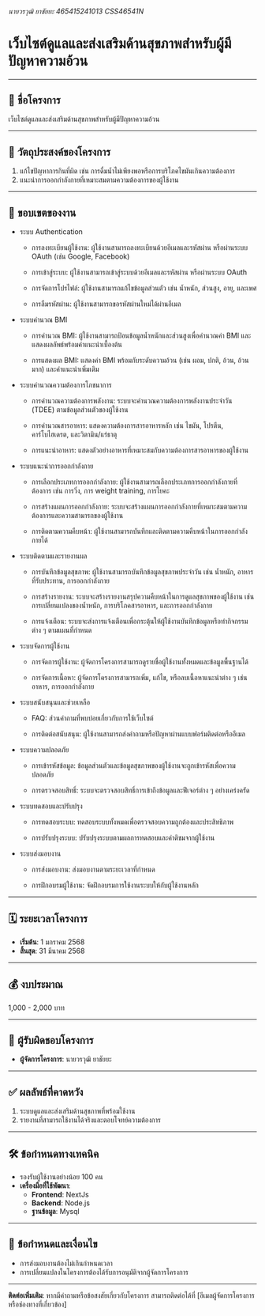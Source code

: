 ###### นายวรวุฒิ ยาชัยยะ 465415241013 CSS46541N
# เว็บไซต์ดูแลและส่งเสริมด้านสุขภาพสำหรับผู้มีปัญหาความอ้วน

---

## 🌟 ชื่อโครงการ  
เว็บไซต์ดูแลและส่งเสริมด้านสุขภาพสำหรับผู้มีปัญหาความอ้วน  

---

## 🎯 วัตถุประสงค์ของโครงการ  
1. แก้ไขปัญหาการกินที่ผิด เช่น การดื่มน้ำไม่เพียงพอหรือการบริโภคไขมันเกินความต้องการ  
2. แนะนำการออกกำลังกายที่เหมาะสมตามความต้องการของผู้ใช้งาน  

---

## 📌 ขอบเขตของงาน   
- ระบบ Authentication
    - การลงทะเบียนผู้ใช้งาน: ผู้ใช้งานสามารถลงทะเบียนด้วยอีเมลและรหัสผ่าน หรือผ่านระบบ OAuth (เช่น Google, Facebook)

    - การเข้าสู่ระบบ: ผู้ใช้งานสามารถเข้าสู่ระบบด้วยอีเมลและรหัสผ่าน หรือผ่านระบบ OAuth

    - การจัดการโปรไฟล์: ผู้ใช้งานสามารถแก้ไขข้อมูลส่วนตัว เช่น น้ำหนัก, ส่วนสูง, อายุ, และเพศ

    - การลืมรหัสผ่าน: ผู้ใช้งานสามารถขอรหัสผ่านใหม่ได้ผ่านอีเมล

- ระบบคำนวณ BMI
    - การคำนวณ BMI: ผู้ใช้งานสามารถป้อนข้อมูลน้ำหนักและส่วนสูงเพื่อคำนวณค่า BMI และแสดงผลลัพธ์พร้อมคำแนะนำเบื้องต้น

    - การแสดงผล BMI: แสดงค่า BMI พร้อมกับระดับความอ้วน (เช่น ผอม, ปกติ, อ้วน, อ้วนมาก) และคำแนะนำเพิ่มเติม

- ระบบคำนวณความต้องการโภชนาการ
    - การคำนวณความต้องการพลังงาน: ระบบจะคำนวณความต้องการพลังงานประจำวัน (TDEE) ตามข้อมูลส่วนตัวของผู้ใช้งาน

    - การคำนวณสารอาหาร: แสดงความต้องการสารอาหารหลัก เช่น ไขมัน, โปรตีน, คาร์โบไฮเดรต, และวิตามิน/แร่ธาตุ

    - การแนะนำอาหาร: แสดงตัวอย่างอาหารที่เหมาะสมกับความต้องการสารอาหารของผู้ใช้งาน

- ระบบแนะนำการออกกำลังกาย
    - การเลือกประเภทการออกกำลังกาย: ผู้ใช้งานสามารถเลือกประเภทการออกกำลังกายที่ต้องการ เช่น การวิ่ง, การ weight training, การโยคะ

    - การสร้างแผนการออกกำลังกาย: ระบบจะสร้างแผนการออกกำลังกายที่เหมาะสมตามความต้องการและความสามารถของผู้ใช้งาน

    - การติดตามความคืบหน้า: ผู้ใช้งานสามารถบันทึกและติดตามความคืบหน้าในการออกกำลังกายได้

- ระบบติดตามและรายงานผล
    - การบันทึกข้อมูลสุขภาพ: ผู้ใช้งานสามารถบันทึกข้อมูลสุขภาพประจำวัน เช่น น้ำหนัก, อาหารที่รับประทาน, การออกกำลังกาย

    - การสร้างรายงาน: ระบบจะสร้างรายงานสรุปความคืบหน้าในการดูแลสุขภาพของผู้ใช้งาน เช่น การเปลี่ยนแปลงของน้ำหนัก, การบริโภคสารอาหาร, และการออกกำลังกาย

    - การแจ้งเตือน: ระบบจะส่งการแจ้งเตือนเพื่อกระตุ้นให้ผู้ใช้งานบันทึกข้อมูลหรือทำกิจกรรมต่าง ๆ ตามแผนที่กำหนด

- ระบบจัดการผู้ใช้งาน
    - การจัดการผู้ใช้งาน: ผู้จัดการโครงการสามารถดูรายชื่อผู้ใช้งานทั้งหมดและข้อมูลพื้นฐานได้

    - การจัดการเนื้อหา: ผู้จัดการโครงการสามารถเพิ่ม, แก้ไข, หรือลบเนื้อหาแนะนำต่าง ๆ เช่น อาหาร, การออกกำลังกาย

- ระบบสนับสนุนและช่วยเหลือ
    - FAQ: ส่วนคำถามที่พบบ่อยเกี่ยวกับการใช้เว็บไซต์

    - การติดต่อสนับสนุน: ผู้ใช้งานสามารถส่งคำถามหรือปัญหาผ่านแบบฟอร์มติดต่อหรืออีเมล

- ระบบความปลอดภัย
    - การเข้ารหัสข้อมูล: ข้อมูลส่วนตัวและข้อมูลสุขภาพของผู้ใช้งานจะถูกเข้ารหัสเพื่อความปลอดภัย

    - การตรวจสอบสิทธิ์: ระบบจะตรวจสอบสิทธิ์การเข้าถึงข้อมูลและฟีเจอร์ต่าง ๆ อย่างเคร่งครัด

- ระบบทดสอบและปรับปรุง
    - การทดสอบระบบ: ทดสอบระบบทั้งหมดเพื่อตรวจสอบความถูกต้องและประสิทธิภาพ

    - การปรับปรุงระบบ: ปรับปรุงระบบตามผลการทดสอบและคำติชมจากผู้ใช้งาน

- ระบบส่งมอบงาน
    - การส่งมอบงาน: ส่งมอบงานตามระยะเวลาที่กำหนด

    - การฝึกอบรมผู้ใช้งาน: จัดฝึกอบรมการใช้งานระบบให้กับผู้ใช้งานหลัก

---

## 🗓️ ระยะเวลาโครงการ  
- **เริ่มต้น**: 1 มกราคม 2568  
- **สิ้นสุด**: 31 มีนาคม 2568  

---

## 💰 งบประมาณ  
1,000 - 2,000 บาท  

---

## 👥 ผู้รับผิดชอบโครงการ  
- **ผู้จัดการโครงการ**: นายวรวุฒิ ยาชัยยะ  

---

## ✅ ผลลัพธ์ที่คาดหวัง  
1. ระบบดูแลและส่งเสริมด้านสุขภาพที่พร้อมใช้งาน  
2. รายงานที่สามารถใช้งานได้จริงและตอบโจทย์ความต้องการ  

---

## 🛠️ ข้อกำหนดทางเทคนิค  
- รองรับผู้ใช้งานอย่างน้อย 100 คน  
- **เครื่องมือที่ใช้พัฒนา**:  
  - **Frontend**: NextJs
  - **Backend**: Node.js  
  - **ฐานข้อมูล**: Mysql  

---

## 📄 ข้อกำหนดและเงื่อนไข  
- การส่งมอบงานต้องไม่เกินกำหนดเวลา  
- การเปลี่ยนแปลงในโครงการต้องได้รับการอนุมัติจากผู้จัดการโครงการ  

---

**ติดต่อเพิ่มเติม**: หากมีคำถามหรือข้อสงสัยเกี่ยวกับโครงการ สามารถติดต่อได้ที่ [อีเมลผู้จัดการโครงการหรือช่องทางที่เกี่ยวข้อง]  

